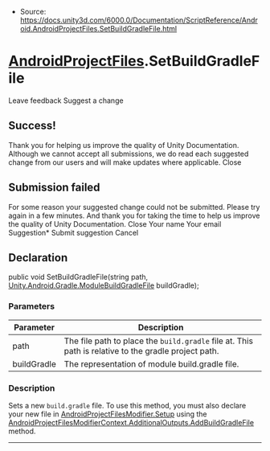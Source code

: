 * Source: https://docs.unity3d.com/6000.0/Documentation/ScriptReference/Android.AndroidProjectFiles.SetBuildGradleFile.html

#  [AndroidProjectFiles](https://docs.unity3d.com/6000.0/Documentation/ScriptReference/Android.AndroidProjectFiles.html).SetBuildGradleFile
Leave feedback
Suggest a change
## Success!
Thank you for helping us improve the quality of Unity Documentation. Although we cannot accept all submissions, we do read each suggested change from our users and will make updates where applicable.
Close
## Submission failed
For some reason your suggested change could not be submitted. Please <a>try again</a> in a few minutes. And thank you for taking the time to help us improve the quality of Unity Documentation.
Close
Your name Your email Suggestion* Submit suggestion
Cancel
## Declaration
public void SetBuildGradleFile(string path, [Unity.Android.Gradle.ModuleBuildGradleFile](https://docs.unity3d.com/6000.0/Documentation/ScriptReference/Unity.Android.Gradle.ModuleBuildGradleFile.html) buildGradle); 
### Parameters
Parameter | Description  
---|---  
path | The file path to place the `build.gradle` file at. This path is relative to the gradle project path.  
buildGradle | The representation of module build.gradle file.  
### Description
Sets a new `build.gradle` file.
To use this method, you must also declare your new file in [AndroidProjectFilesModifier.Setup](https://docs.unity3d.com/6000.0/Documentation/ScriptReference/Android.AndroidProjectFilesModifier.Setup.html) using the [AndroidProjectFilesModifierContext.AdditionalOutputs.AddBuildGradleFile](https://docs.unity3d.com/6000.0/Documentation/ScriptReference/Android.AndroidProjectFilesModifierContext.AdditionalOutputs.AddBuildGradleFile.html) method.
* * *
